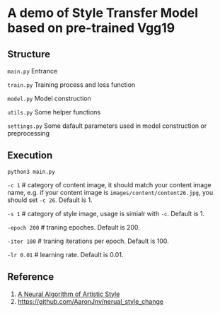 <!--
 * @Author: Puffrora
 * @Date: 2021-11-06 14:00:38
 * @LastModifiedBy: Puffrora
 * @LastEditTime: 2021-11-08 13:00:11
-->
# A demo of Style Transfer Model based on pre-trained Vgg19

## Structure

`main.py` Entrance

`train.py` Training process and loss function

`model.py` Model construction

`utils.py` Some helper functions

`settings.py` Some dafault parameters used in model construction or preprocessing

## Execution

```
python3 main.py
```
`-c 1` # category of content image, it should match your content image name, e.g. if your content image is `images/content/content26.jpg`, you should set `-c 26`. Default is 1.

`-s 1` # category of style image, usage is simialr with `-c`. Default is 1.

`-epoch 200` # traning epoches. Default is 200.

`-iter 100` # traning iterations per epoch. Default is 100.

`-lr 0.01` # learning rate. Default is 0.01.

## Reference
1. [A Neural Algorithm of Artistic Style](https://arxiv.org/pdf/1508.06576v1.pdf)
2. https://github.com/AaronJny/nerual_style_change